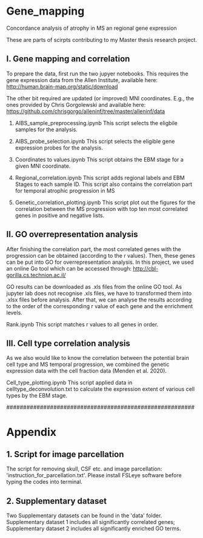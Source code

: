 # Gene_mapping

Concordance analysis of atrophy in MS an regional gene expression

These are parts of scirpts contributing to my Master thesis research project. 

## I. Gene mapping and correlation

To prepare the data, first run the two jupyer notebooks. This requires the gene expression data from the Allen Institute, available here: http://human.brain-map.org/static/download

The other bit required are updated (or improved) MNI coordinates. E.g., the ones provided by Chris Gorgolewski and available here: https://github.com/chrisgorgo/alleninf/tree/master/alleninf/data

1) AIBS_sample_preprocessing.ipynb This script selects the eligbile samples for the analysis.

2) AIBS_probe_selection.ipynb This script selects the eligible gene expression probes for the analysis.

3) Coordinates to values.ipynb This script obtains the EBM stage for a given MNI coordinate.

4) Regional_correlation.ipynb This script adds regional labels and EBM Stages to each sample ID. This script also contains the correlation part for temporal atrophic progression in MS

5) Genetic_correlation_plotting.ipynb This script plot out the figures for the correlation between the MS progression with top ten most correlated genes in positive and negative lists.


## II. GO overrepresentation analysis

After finishing the correlation part, the most correlated genes with the progression can be obtained (according to the r values). Then, these genes can be put into GO for overrepresentation analysis. In this project, we used an online Go tool which can be accessed through: http://cbl-gorilla.cs.technion.ac.il/

GO results can be downloaded as .xls files from the online GO tool. As jupyter lab does not recognise .xls files, we have to transformed them into .xlsx files before analysis. After that, we can analyse the results according to the order of the corresponding r value of each gene and the enrichment levels. 

Rank.ipynb This script matches r values to all genes in order. 

## III. Cell type correlation analysis

As we also would like to know the correlation between the potential brain cell type and MS temporal progression, we combined the genetic expression data with the cell fraction data (Menden et al. 2020).

Cell_type_plotting.ipynb This script applied data in celltype_deconvolution.txt to calculate the expression extent of various cell types by the EBM stage. 

########################################################

# Appendix

## 1. Script for image parcellation
The script for removing skull, CSF etc. and image parcellation: 'instruction_for_parcellation.txt'.
Please install FSLeye software before typing the codes into terminal. 

## 2. Supplementary dataset
Two Supplementary datasets can be found in the 'data' folder. Supplementary dataset 1 includes all significantly correlated genes; Supplementary dataset 2 includes all significantly enriched GO terms. 


